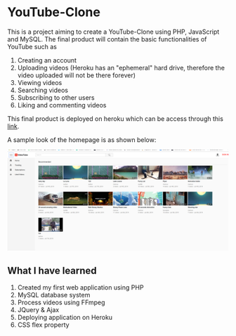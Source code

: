 # YouTube-Clone
This is a project aiming to create a YouTube-Clone using PHP, JavaScript and MySQL. The final product will contain the basic functionalities of YouTube such as 
1. Creating an account
2. Uploading videos (Heroku has an "ephemeral" hard drive, therefore the video uploaded will not be there forever)
3. Viewing videos
4. Searching videos
5. Subscribing to other users
6. Liking and commenting videos

This final product is deployed on heroku which can be access through this [link](https://marcus-tube.herokuapp.com).

A sample look of the homepage is as shown below:

![Home Page](youtube-clone.png)

## What I have learned
1. Created my first web application using PHP
2. MySQL database system
3. Process videos using FFmpeg
4. JQuery & Ajax
5. Deploying application on Heroku
6. CSS flex property
